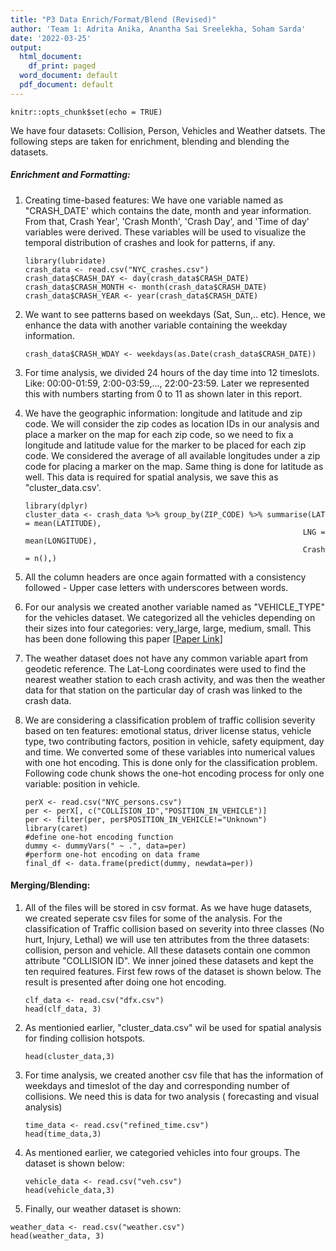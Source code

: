 ```yaml
---
title: "P3 Data Enrich/Format/Blend (Revised)"
author: 'Team 1: Adrita Anika, Anantha Sai Sreelekha, Soham Sarda'
date: '2022-03-25'
output:
  html_document:
    df_print: paged
  word_document: default
  pdf_document: default
---
```


```{r setup, include=FALSE}
knitr::opts_chunk$set(echo = TRUE)
```

We have four datasets: Collision, Person, Vehicles and Weather datsets. The following steps are taken for enrichment, blending and blending the datasets.

##### Enrichment and Formatting:

1.  Creating time-based features: We have one variable named as "CRASH_DATE' which contains the date, month and year information. From that, Crash Year', 'Crash Month', 'Crash Day', and 'Time of day' variables were derived. These variables will be used to visualize the temporal distribution of crashes and look for patterns, if any.

    ```{r, message = FALSE}
    library(lubridate)
    crash_data <- read.csv("NYC_crashes.csv")
    crash_data$CRASH_DAY <- day(crash_data$CRASH_DATE)
    crash_data$CRASH_MONTH <- month(crash_data$CRASH_DATE)
    crash_data$CRASH_YEAR <- year(crash_data$CRASH_DATE)
    ```

2.  We want to see patterns based on weekdays (Sat, Sun,.. etc). Hence, we enhance the data with another variable containing the weekday information.

    ```{r, message=FALSE}
    crash_data$CRASH_WDAY <- weekdays(as.Date(crash_data$CRASH_DATE))
    ```

3.  For time analysis, we divided 24 hours of the day time into 12 timeslots. Like: 00:00-01:59, 2:00-03:59,..., 22:00-23:59. Later we represented this with numbers starting from 0 to 11 as shown later in this report.

4.  We have the geographic information: longitude and latitude and zip code. We will consider the zip codes as location IDs in our analysis and place a marker on the map for each zip code, so we need to fix a longitude and latitude value for the marker to be placed for each zip code. We considered the average of all available longitudes under a zip code for placing a marker on the map. Same thing is done for latitude as well. This data is required for spatial analysis, we save this as "cluster_data.csv'.

    ```{r, message=FALSE}
    library(dplyr)
    cluster_data <- crash_data %>% group_by(ZIP_CODE) %>% summarise(LAT = mean(LATITUDE),
                                                                  LNG = mean(LONGITUDE),
                                                                  Crash = n(),)
    ```

5.  All the column headers are once again formatted with a consistency followed - Upper case letters with underscores between words.

6.  For our analysis we created another variable named as "VEHICLE_TYPE" for the vehicles dataset. We categorized all the vehicles depending on their sizes into four categories: very_large, large, medium, small. This has been done following this paper [[Paper Link](https://www.researchgate.net/publication/337243001_Applying_Big_Data_Analytics_on_Motor_Vehicle_Collision_Predictions_in_New_York_City)]

7.  The weather dataset does not have any common variable apart from geodetic reference. The Lat-Long coordinates were used to find the nearest weather station to each crash activity, and was then the weather data for that station on the particular day of crash was linked to the crash data.

8.  We are considering a classification problem of traffic collision severity based on ten features: emotional status, driver license status, vehicle type, two contributing factors, position in vehicle, safety equipment, day and time. We converted some of these variables into numerical values with one hot encoding. This is done only for the classification problem. Following code chunk shows the one-hot encoding process for only one variable: position in vehicle.

    ```{r, message= FALSE}
    perX <- read.csv("NYC_persons.csv")
    per <- perX[, c("COLLISION_ID","POSITION_IN_VEHICLE")]
    per <- filter(per, per$POSITION_IN_VEHICLE!="Unknown")
    library(caret)
    #define one-hot encoding function
    dummy <- dummyVars(" ~ .", data=per)
    #perform one-hot encoding on data frame
    final_df <- data.frame(predict(dummy, newdata=per))
    ```

#### Merging/Blending:

1.  All of the files will be stored in csv format. As we have huge datasets, we created seperate csv files for some of the analysis. For the classification of Traffic collision based on severity into three classes (No hurt, Injury, Lethal) we will use ten attributes from the three datasets: collision, person and vehicle. All these datasets contain one common attribute "COLLISION ID". We inner joined these datasets and kept the ten required features. First few rows of the dataset is shown below. The result is presented after doing one hot encoding.

    ```{r, message = FALSE}
    clf_data <- read.csv("dfx.csv")
    head(clf_data, 3)
    ```

2.  As mentionied earlier, "cluster_data.csv" wil be used for spatial analysis for finding collision hotspots.

    ```{r, message=FALSE}
    head(cluster_data,3)
    ```

3.  For time analysis, we created another csv file that has the information of weekdays and timeslot of the day and corresponding number of collisions. We need this is data for two analysis ( forecasting and visual analysis)

    ```{r, message=FALSE}
    time_data <- read.csv("refined_time.csv") 
    head(time_data,3)
    ```

4.  As mentioned earlier, we categoried vehicles into four groups. The dataset is shown below:

    ```{r, message=FALSE}
    vehicle_data <- read.csv("veh.csv")
    head(vehicle_data,3)
    ```

5.  Finally, our weather dataset is shown:

```{r, message=FALSE}
weather_data <- read.csv("weather.csv")
head(weather_data, 3)
```
